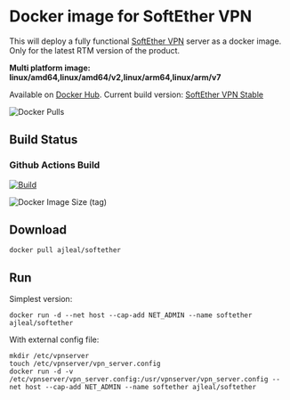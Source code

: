# Docker image for SoftEther VPN

This will deploy a fully functional [SoftEther VPN](https://www.softether.org) server as a docker image. Only for the latest RTM version of the product.

**Multi platform image: linux/amd64,linux/amd64/v2,linux/arm64,linux/arm/v7**

Available on [Docker Hub](https://hub.docker.com/r/ajleal/softether/).
Current build version: [SoftEther VPN Stable](https://github.com/SoftEtherVPN/SoftEtherVPN_Stable.git)

![Docker Pulls](https://img.shields.io/docker/pulls/ajleal/softether)

## Build Status

### Github Actions Build

[![Build](https://github.com/bluPhy/docker-softether/actions/workflows/image.yml/badge.svg)](https://github.com/bluPhy/docker-softether/actions/workflows/image.yml)

![Docker Image Size (tag)](https://img.shields.io/docker/image-size/ajleal/softether/latest)

## Download

    docker pull ajleal/softether

## Run

Simplest version:

    docker run -d --net host --cap-add NET_ADMIN --name softether ajleal/softether

With external config file:

    mkdir /etc/vpnserver
    touch /etc/vpnserver/vpn_server.config
    docker run -d -v /etc/vpnserver/vpn_server.config:/usr/vpnserver/vpn_server.config --net host --cap-add NET_ADMIN --name softether ajleal/softether

